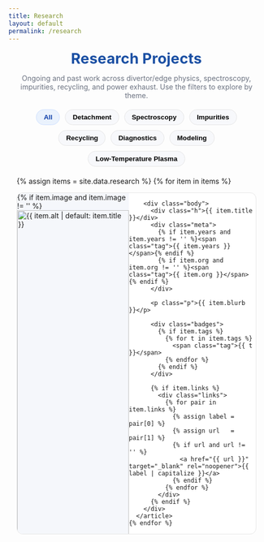 ```yaml
---
title: Research
layout: default
permalink: /research
---
```


<style>
:root{ --page-w:1100px; --ink:#0d3ea9; --ink-2:#1a4fa3; --muted:#6b7280; --card:#fff; --ring:#e6e6e6; }
.projects-wrap{max-width:var(--page-w);margin:0 auto;padding:0 1rem 2rem}
.projects-title{text-align:center;font-weight:700;letter-spacing:.2px;margin:.2rem 0 1.2rem;
  font-size:clamp(1.8rem,2.6vw,2.2rem);color:var(--ink-2)}
.projects-sub{color:var(--muted);text-align:center;margin:-.4rem auto 1.2rem;max-width:860px}

/* filters */
.filters{display:flex;gap:10px;flex-wrap:wrap;justify-content:center;margin:10px 0 20px}
.filter-btn{border:1px solid var(--ring);background:#f7f8fb;border-radius:999px;padding:7px 14px;
  font-weight:600;cursor:pointer;transition:background .2s,border-color .2s,color .2s}
.filter-btn:focus{outline:2px solid #cfe0ff;outline-offset:2px}
.filter-btn.active{background:#eaf2fd;color:#0d3ea9;border-color:#cfe0ff}

/* horizontal list with thumbnail */
.list{display:flex;flex-direction:column;gap:14px}
.card{display:flex;gap:0;align-items:stretch;background:var(--card);border:1px solid var(--ring);
  border-radius:12px;overflow:hidden;transition:box-shadow .2s,transform .1s}
.card:hover{box-shadow:0 8px 24px rgba(13,62,169,.12);transform:translateY(-1px)}

/* thumbnail column */
.thumb-wrap{position:relative;flex:0 0 220px;max-width:220px;background:#f5f7fb}
.thumb{width:100%;height:100%;aspect-ratio:16/11;object-fit:cover;display:block}
.thumb-fallback{width:100%;height:100%;min-height:150px;background:
  linear-gradient(135deg,#eaf2fd,#dbeafe 60%,#c7f9e9)}

/* text column */
.body{padding:14px 16px 16px;flex:1;min-width:0}
.h{margin:0 0 6px;font-weight:700;color:#0d3ea9;font-size:1.08rem;line-height:1.25}
.meta{display:flex;gap:10px;flex-wrap:wrap;margin:0 0 8px;color:var(--muted);font-size:.92rem}
.tag{border:1px solid var(--ring);border-radius:999px;padding:2px 8px;font-size:.82rem;background:#fff}
.p{color:#222;line-height:1.6;margin:0}
.badges{display:flex;gap:6px;flex-wrap:wrap;margin:10px 0 0}
.links{display:flex;gap:12px;margin-top:10px;flex-wrap:wrap}
.links a{color:#0d3ea9;text-decoration:underline;white-space:nowrap}

/* responsive */
@media (max-width:860px){ .thumb-wrap{flex-basis:180px;max-width:180px} }
@media (max-width:640px){
  .card{flex-direction:column}
  .thumb-wrap{flex-basis:auto;max-width:none}
  .thumb,.thumb-fallback{aspect-ratio:16/9;min-height:160px}
  .body{padding:12px 14px 14px}
}
</style>

<div class="projects-wrap">
  <h1 class="projects-title">Research Projects</h1>
  <p class="projects-sub">
    Ongoing and past work across divertor/edge physics, spectroscopy, impurities, recycling, and power exhaust.
    Use the filters to explore by theme.
  </p>

  <!-- Filters -->
  <div class="filters" id="filters" role="tablist" aria-label="Project filters">
    <button class="filter-btn active" data-tag="all" role="tab" aria-selected="true">All</button>
    <button class="filter-btn" data-tag="detachment" role="tab" aria-selected="false">Detachment</button>
    <button class="filter-btn" data-tag="spectroscopy" role="tab" aria-selected="false">Spectroscopy</button>
    <button class="filter-btn" data-tag="impurities" role="tab" aria-selected="false">Impurities</button>
    <button class="filter-btn" data-tag="recycling" role="tab" aria-selected="false">Recycling</button>
    <button class="filter-btn" data-tag="diagnostics" role="tab" aria-selected="false">Diagnostics</button>
    <button class="filter-btn" data-tag="modeling" role="tab" aria-selected="false">Modeling</button>
    <button class="filter-btn" data-tag="low-temperature plasma" role="tab" aria-selected="false">Low-Temperature Plasma</button>
  </div>

  <!-- Horizontal list -->
  <div class="list" id="list">
    {% assign items = site.data.research %}
    {% for item in items %}
      <article class="card" data-tags="{{ item.tags | default: empty | join: ',' }}">
        <div class="thumb-wrap">
          {% if item.image and item.image != '' %}
            <img class="thumb" src="{{ item.image | relative_url }}" alt="{{ item.alt | default: item.title }}" loading="lazy">
          {% else %}
            <div class="thumb-fallback" aria-hidden="true"></div>
          {% endif %}
        </div>

        <div class="body">
          <div class="h">{{ item.title }}</div>
          <div class="meta">
            {% if item.years and item.years != '' %}<span class="tag">{{ item.years }}</span>{% endif %}
            {% if item.org and item.org != '' %}<span class="tag">{{ item.org }}</span>{% endif %}
          </div>

          <p class="p">{{ item.blurb }}</p>

          <div class="badges">
            {% if item.tags %}
              {% for t in item.tags %}
                <span class="tag">{{ t }}</span>
              {% endfor %}
            {% endif %}
          </div>

          {% if item.links %}
            <div class="links">
              {% for pair in item.links %}
                {% assign label = pair[0] %}
                {% assign url   = pair[1] %}
                {% if url and url != '' %}
                  <a href="{{ url }}" target="_blank" rel="noopener">{{ label | capitalize }}</a>
                {% endif %}
              {% endfor %}
            </div>
          {% endif %}
        </div>
      </article>
    {% endfor %}
  </div>
</div>

<script>
/* Tag filter (comma-separated data-tags on cards) */
(function() {
  const btns = Array.from(document.querySelectorAll('.filter-btn'));
  const cards = Array.from(document.querySelectorAll('.card'));
  const tagsOf = el => (el.getAttribute('data-tags')||'').split(',').map(s=>s.trim()).filter(Boolean);

  function setActive(btn){
    btns.forEach(b=>{
      const on = b===btn;
      b.classList.toggle('active', on);
      b.setAttribute('aria-selected', on ? 'true' : 'false');
    });
  }
  function apply(tag){
    cards.forEach(c => {
      const have = tagsOf(c);
      c.style.display = (tag==='all' || have.includes(tag)) ? '' : 'none';
    });
  }
  btns.forEach(btn=>{
    btn.addEventListener('click', ()=>{ setActive(btn); apply(btn.dataset.tag); });
    btn.addEventListener('keydown', e=>{ if(e.key==='Enter'||e.key===' '){ e.preventDefault(); btn.click(); }});
  });
})();
</script>
